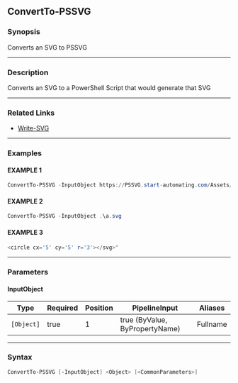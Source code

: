 ConvertTo-PSSVG
---------------




### Synopsis
Converts an SVG to PSSVG



---


### Description

Converts an SVG to a PowerShell Script that would generate that SVG



---


### Related Links
* [Write-SVG](Write-SVG.md)





---


### Examples
#### EXAMPLE 1
```PowerShell
ConvertTo-PSSVG -InputObject https://PSSVG.start-automating.com/Assets/PSSVG.svg
```

#### EXAMPLE 2
```PowerShell
ConvertTo-PSSVG -InputObject .\a.svg
```

#### EXAMPLE 3
```PowerShell
<circle cx='5' cy='5' r='3'></svg>"
```



---


### Parameters
#### **InputObject**




|Type      |Required|Position|PipelineInput                 |Aliases |
|----------|--------|--------|------------------------------|--------|
|`[Object]`|true    |1       |true (ByValue, ByPropertyName)|Fullname|





---


### Syntax
```PowerShell
ConvertTo-PSSVG [-InputObject] <Object> [<CommonParameters>]
```
